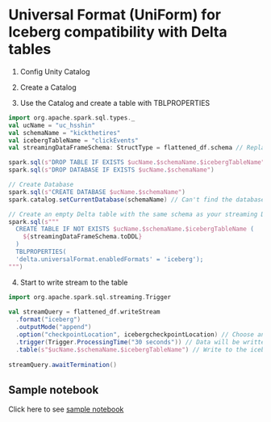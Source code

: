 # Universal Format (UniForm) for Iceberg compatibility with Delta tables

1. Config Unity Catalog

2. Create a Catalog 

3. Use the Catalog and create a table with TBLPROPERTIES

```scala
import org.apache.spark.sql.types._
val ucName = "uc_hsshin"
val schemaName = "kickthetires"
val icebergTableName = "clickEvents"   
val streamingDataFrameSchema: StructType = flattened_df.schema // Replace result_df with your streaming DataFrame  

spark.sql(s"DROP TABLE IF EXISTS $ucName.$schemaName.$icebergTableName")
spark.sql(s"DROP DATABASE IF EXISTS $ucName.$schemaName")

// Create Database 
spark.sql(s"CREATE DATABASE $ucName.$schemaName")
spark.catalog.setCurrentDatabase(schemaName) // Can't find the database

// Create an empty Delta table with the same schema as your streaming DataFrame  
spark.sql(s"""  
  CREATE TABLE IF NOT EXISTS $ucName.$schemaName.$icebergTableName (  
    ${streamingDataFrameSchema.toDDL}  
  )  
  TBLPROPERTIES(
  'delta.universalFormat.enabledFormats' = 'iceberg');
""")  

```

4. Start to write stream to the table

```scala
import org.apache.spark.sql.streaming.Trigger  
  
val streamQuery = flattened_df.writeStream  
  .format("iceberg")  
  .outputMode("append")
  .option("checkpointLocation", icebergcheckpointLocation) // Choose an appropriate checkpoint location  
  .trigger(Trigger.ProcessingTime("30 seconds")) // Data will be written every 30 seconds
  .table(s"$ucName.$schemaName.$icebergTableName") // Write to the iceberg table  
  
streamQuery.awaitTermination()
```

## Sample notebook

Click here to see [sample notebook](./adb_notebooks/Real-Time%20event%20processing%20using%20Uniform.ipynb)